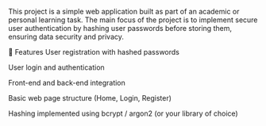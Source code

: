 This project is a simple web application built as part of an academic or personal learning task. The main focus of the project is to implement secure user authentication by hashing user passwords before storing them, ensuring data security and privacy.

🚀 Features
User registration with hashed passwords

User login and authentication

Front-end and back-end integration

Basic web page structure (Home, Login, Register)

Hashing implemented using bcrypt / argon2 (or your library of choice)
